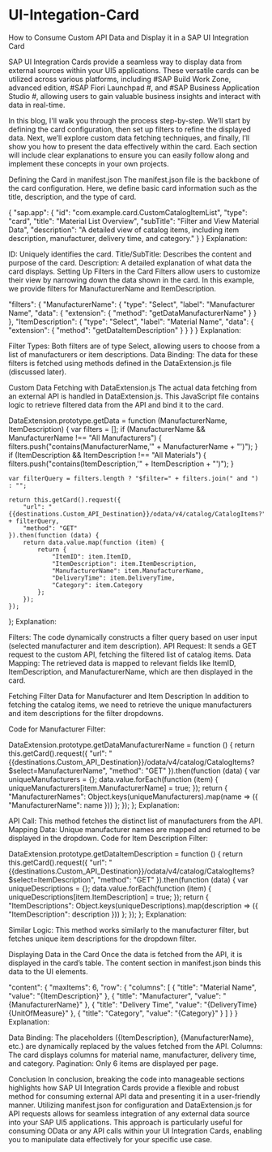 # UI-Integation-Card
How to Consume Custom API Data and Display it in a SAP UI Integration Card

SAP UI Integration Cards provide a seamless way to display data from external sources within your UI5 applications. These versatile cards can be utilized across various platforms, including #SAP Build Work Zone, advanced edition, #SAP Fiori Launchpad #, and #SAP Business Application Studio #, allowing users to gain valuable business insights and interact with data in real-time.

In this blog, I'll walk you through the process step-by-step. We’ll start by defining the card configuration, then set up filters to refine the displayed data. Next, we’ll explore custom data fetching techniques, and finally, I’ll show you how to present the data effectively within the card. Each section will include clear explanations to ensure you can easily follow along and implement these concepts in your own projects.

Defining the Card in manifest.json
The manifest.json file is the backbone of the card configuration. Here, we define basic card information such as the title, description, and the type of card.

{
  "sap.app": {
    "id": "com.example.card.CustomCatalogItemList",
    "type": "card",
    "title": "Material List Overview",
    "subTitle": "Filter and View Material Data",
    "description": "A detailed view of catalog items, including item description, manufacturer, delivery time, and category."
  }
}
Explanation:

ID: Uniquely identifies the card.
Title/SubTitle: Describes the content and purpose of the card.
Description: A detailed explanation of what data the card displays.
Setting Up Filters in the Card
Filters allow users to customize their view by narrowing down the data shown in the card. In this example, we provide filters for ManufacturerName and ItemDescription.

"filters": {
  "ManufacturerName": {
    "type": "Select",
    "label": "Manufacturer Name",
    "data": { "extension": { "method": "getDataManufacturerName" } }
  },
  "ItemDescription": {
    "type": "Select",
    "label": "Material Name",
    "data": { "extension": { "method": "getDataItemDescription" } }
  }
}
Explanation:

Filter Types: Both filters are of type Select, allowing users to choose from a list of manufacturers or item descriptions.
Data Binding: The data for these filters is fetched using methods defined in the DataExtension.js file (discussed later).

Custom Data Fetching with DataExtension.js
The actual data fetching from an external API is handled in DataExtension.js. This JavaScript file contains logic to retrieve filtered data from the API and bind it to the card.

DataExtension.prototype.getData = function (ManufacturerName, ItemDescription) {
    var filters = [];
    if (ManufacturerName && ManufacturerName !== "All Manufacturers") {
        filters.push("contains(ManufacturerName,'" + ManufacturerName + "')");
    }
    if (ItemDescription && ItemDescription !== "All Materials") {
        filters.push("contains(ItemDescription,'" + ItemDescription + "')");
    }
    
    var filterQuery = filters.length ? "$filter=" + filters.join(" and ") : "";

    return this.getCard().request({
        "url": "{{destinations.Custom_API_Destination}}/odata/v4/catalog/CatalogItems?" + filterQuery,
        "method": "GET"
    }).then(function (data) {
        return data.value.map(function (item) {
            return {
                "ItemID": item.ItemID,
                "ItemDescription": item.ItemDescription,
                "ManufacturerName": item.ManufacturerName,
                "DeliveryTime": item.DeliveryTime,
                "Category": item.Category
            };
        });
    });
};
Explanation:

Filters: The code dynamically constructs a filter query based on user input (selected manufacturer and item description).
API Request: It sends a GET request to the custom API, fetching the filtered list of catalog items.
Data Mapping: The retrieved data is mapped to relevant fields like ItemID, ItemDescription, and ManufacturerName, which are then displayed in the card.

Fetching Filter Data for Manufacturer and Item Description
In addition to fetching the catalog items, we need to retrieve the unique manufacturers and item descriptions for the filter dropdowns.

Code for Manufacturer Filter:

DataExtension.prototype.getDataManufacturerName = function () {
    return this.getCard().request({
        "url": "{{destinations.Custom_API_Destination}}/odata/v4/catalog/CatalogItems?$select=ManufacturerName",
        "method": "GET"
    }).then(function (data) {
        var uniqueManufacturers = {};
        data.value.forEach(function (item) {
            uniqueManufacturers[item.ManufacturerName] = true;
        });
        return { "ManufacturerNames": Object.keys(uniqueManufacturers).map(name => ({ "ManufacturerName": name })) };
    });
};
Explanation:

API Call: This method fetches the distinct list of manufacturers from the API.
Mapping Data: Unique manufacturer names are mapped and returned to be displayed in the dropdown.
Code for Item Description Filter:

DataExtension.prototype.getDataItemDescription = function () {
    return this.getCard().request({
        "url": "{{destinations.Custom_API_Destination}}/odata/v4/catalog/CatalogItems?$select=ItemDescription",
        "method": "GET"
    }).then(function (data) {
        var uniqueDescriptions = {};
        data.value.forEach(function (item) {
            uniqueDescriptions[item.ItemDescription] = true;
        });
        return { "ItemDescriptions": Object.keys(uniqueDescriptions).map(description => ({ "ItemDescription": description })) };
    });
};
Explanation:

Similar Logic: This method works similarly to the manufacturer filter, but fetches unique item descriptions for the dropdown filter.

Displaying Data in the Card
Once the data is fetched from the API, it is displayed in the card’s table. The content section in manifest.json binds this data to the UI elements.

"content": {
  "maxItems": 6,
  "row": {
    "columns": [
      { "title": "Material Name", "value": "{ItemDescription}" },
      { "title": "Manufacturer", "value": "{ManufacturerName}" },
      { "title": "Delivery Time", "value": "{DeliveryTime}{UnitOfMeasure}" },
      { "title": "Category", "value": "{Category}" }
    ]
  }
}
Explanation:

Data Binding: The placeholders ({ItemDescription}, {ManufacturerName}, etc.) are dynamically replaced by the values fetched from the API.
Columns: The card displays columns for material name, manufacturer, delivery time, and category.
Pagination: Only 6 items are displayed per page.




Conclusion
In conclusion, breaking the code into manageable sections highlights how SAP UI Integration Cards provide a flexible and robust method for consuming external API data and presenting it in a user-friendly manner. Utilizing manifest.json for configuration and DataExtension.js for API requests allows for seamless integration of any external data source into your SAP UI5 applications. This approach is particularly useful for consuming OData or any API calls within your UI Integration Cards, enabling you to manipulate data effectively for your specific use case.

